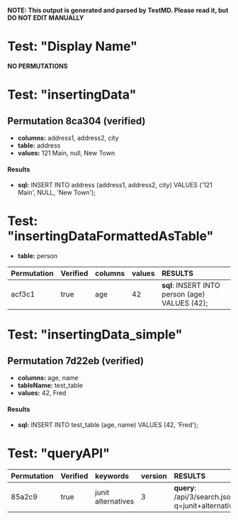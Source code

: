 **NOTE: This output is generated and parsed by TestMD. Please read it, but DO NOT EDIT MANUALLY**

# Test: "Display Name" #

**NO PERMUTATIONS**

# Test: "insertingData" #

## Permutation 8ca304 (verified) ##

- **columns:** address1, address2, city
- **table:** address
- **values:** 121 Main, null, New Town

#### Results ####

- **sql:** INSERT INTO address (address1, address2, city) VALUES ('121 Main', NULL, 'New Town');

# Test: "insertingDataFormattedAsTable" #

- **table:** person

| Permutation | Verified | columns | values | RESULTS
| :---------- | :------- | :------ | :----- | :------
| acf3c1      | true     | age     | 42     | **sql**: INSERT INTO person (age) VALUES (42);

# Test: "insertingData_simple" #

## Permutation 7d22eb (verified) ##

- **columns:** age, name
- **tableName:** test_table
- **values:** 42, Fred

#### Results ####

- **sql:** INSERT INTO test_table (age, name) VALUES (42, 'Fred');

# Test: "queryAPI" #

| Permutation | Verified | keywords           | version | RESULTS
| :---------- | :------- | :----------------- | :------ | :------
| 85a2c9      | true     | junit alternatives | 3       | **query**: /api/3/search.json?q=junit+alternatives
